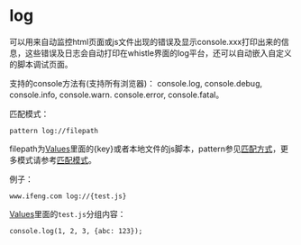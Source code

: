 # log

可以用来自动监控html页面或js文件出现的错误及显示console.xxx打印出来的信息，这些错误及日志会自动打印在whistle界面的log平台，还可以自动嵌入自定义的脚本调试页面。

支持的console方法有(支持所有浏览器)： console.log, console.debug, console.info, console.warn. console.error, console.fatal。

匹配模式：

	pattern log://filepath
	
filepath为[Values](http://local.whistlejs.com/#values)里面的{key}或者本地文件的js脚本，pattern参见[匹配方式](../pattern.html)，更多模式请参考[匹配模式](../mode.html)。

例子：

	www.ifeng.com log://{test.js}
	
[Values](http://local.whistlejs.com/#values)里面的`test.js`分组内容：

	console.log(1, 2, 3, {abc: 123});
